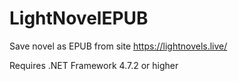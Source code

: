 # LightNovelEPUB

Save novel as EPUB from site https://lightnovels.live/

Requires .NET Framework 4.7.2 or higher
